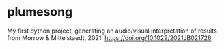 # plumesong
My first python project, generating an audio/visual interpretation of results from Morrow &amp; Mittelstaedt, 2021:  https://doi.org/10.1029/2021JB021726
